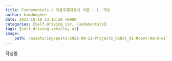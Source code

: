 ```yaml
---
title: Fundamentals / 자율주행자동차 이론 - 1. 개요
author: kimdonghee
date: 2023-10-10 23:16:28 +0900
categories: [Self-Driving Car, Fundamentals]
tags: [self-driving vehicle, ai]
image:
    path: /assets/img/posts/2021-09-11-Projects_Robot_AI-Robot-Hand-with-Raspberry-Pi-3-하드웨어-연구/preview.jpg
---
```


작성중

